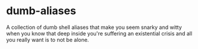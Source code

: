 # dumb-aliases
A collection of dumb shell aliases that make you seem snarky and witty when you know that deep inside you're suffering an existential crisis and all you really want is to not be alone.

